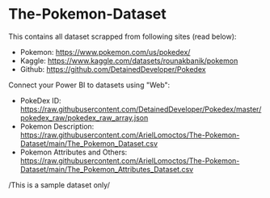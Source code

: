 # The-Pokemon-Dataset
This contains all dataset scrapped from following sites (read below):

* Pokemon: https://www.pokemon.com/us/pokedex/
* Kaggle: https://www.kaggle.com/datasets/rounakbanik/pokemon
* Github: https://github.com/DetainedDeveloper/Pokedex

Connect your Power BI to datasets using "Web":
* PokeDex ID: https://raw.githubusercontent.com/DetainedDeveloper/Pokedex/master/pokedex_raw/pokedex_raw_array.json
* Pokemon Description: https://raw.githubusercontent.com/ArielLomoctos/The-Pokemon-Dataset/main/The_Pokemon_Dataset.csv
* Pokemon Attributes and Others: https://raw.githubusercontent.com/ArielLomoctos/The-Pokemon-Dataset/main/The_Pokemon_Attributes_Dataset.csv

/This is a sample dataset only/ 
